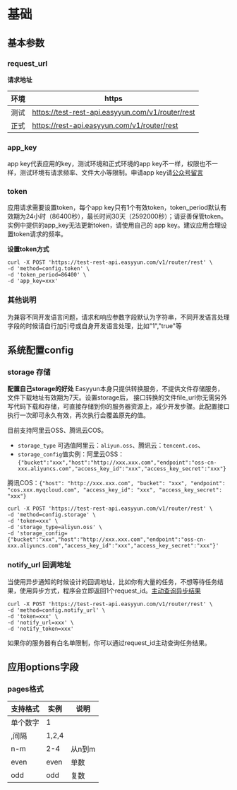 # 基础


## 基本参数

### request_url
**请求地址**

| 环境 |  https |
| --- | --- |
| 测试 | https://test-rest-api.easyyun.com/v1/router/rest |
| 正式 | https://rest-api.easyyun.com/v1/router/rest |



### app_key

app key代表应用的key，测试环境和正式环境的app key不一样，权限也不一样，测试环境有请求频率、文件大小等限制。申请app key请[公众号留言](/guide/faq.html#如何申请app-key)


### token

应用请求需要设置token，每个app key只有1个有效token，token_period默认有效期为24小时（86400秒），最长时间30天（2592000秒）；请妥善保管token。实例中提供的app_key无法更新token，请使用自己的 app key。建议应用合理设置token请求的频率。

**设置token方式**
```shell
curl -X POST 'https://test-rest-api.easyyun.com/v1/router/rest' \
-d 'method=config.token' \
-d 'token_period=86400' \
-d 'app_key=xxx'
```


### 其他说明
为兼容不同开发语言问题，请求和响应参数字段默认为字符串，不同开发语言处理字段的时候请自行加引号或自身开发语言处理，比如"1","true"等


## 系统配置config

### storage 存储

**配置自己storage的好处**
Easyyun本身只提供转换服务，不提供文件存储服务，文件下载地址有效期为7天。设置storage后，
接口转换的文件file_url你无需另外写代码下载和存储，可直接存储到你的服务器资源上，减少开发步骤。此配置接口执行一次即可永久有效，再次执行会覆盖原先的值。

目前支持阿里云OSS、腾讯云COS。
- `storage_type` 可选值阿里云：`aliyun.oss`、腾讯云：`tencent.cos`、
- `storage_config`值实例：阿里云OSS：`{"bucket":"xxx","host":"http://xxx.xxx.com","endpoint":"oss-cn-xxx.aliyuncs.com","access_key_id":"xxx","access_key_secret":"xxx"}`

腾讯COS：`{"host": "http://xxx.xxx.com", "bucket": "xxx", "endpoint": "cos.xxx.myqcloud.com", "access_key_id": "xxx", "access_key_secret": "xxx"}`
```shell
curl -X POST 'https://test-rest-api.easyyun.com/v1/router/rest' \
-d 'method=config.storage' \
-d 'token=xxx' \
-d 'storage_type=aliyun.oss' \
-d 'storage_config={"bucket":"xxx","host":"http://xxx.xxx.com","endpoint":"oss-cn-xxx.aliyuncs.com","access_key_id":"xxx","access_key_secret":"xxx"}'
```


### notify_url 回调地址 

当使用异步通知的时候设计的回调地址，比如你有大量的任务，不想等待任务结果，使用异步方式，程序会立即返回1个request_id。[主动查询异步结果](/api/pdf.task-result.html)
```shell
curl -X POST 'https://test-rest-api.easyyun.com/v1/router/rest' \
-d 'method=config.notify_url' \
-d 'token=xxx' \
-d 'notify_url=xxx' \
-d 'notify_token=xxx'
```



如果你的服务器有白名单限制，你可以通过request_id主动查询任务结果。

## 应用options字段

### pages格式

| 支持格式 | 实例 | 说明 |
| --- | --- | --- |
| 单个数字 | 1 |  |
| ,间隔 | 1,2,4 |  |
| n-m | 2-4 | 从n到m |
| even | even | 单数  |
| odd | odd | 复数  |

